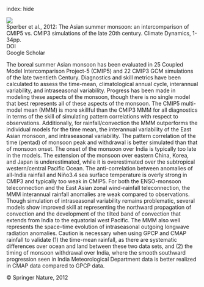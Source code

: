 index: hide

<div class="Citation">
    <div class="Citation-thumb CitationThumb-linked"  data-href="https://doi.org/10.1007/s00382-012-1607-6">
      <img src="https://static.claimspace.cloud/climate-study-static/refs/thumbs/14/Sperber_et_al_2012-thumb.png" />
    </div>

  <div class="Citation-body">
    <div class="Citation-text">Sperber et al., 2012: The Asian summer monsoon: an intercomparison of CMIP5 vs. CMIP3 simulations of the late 20th century. <span class="Article-journal">Climate Dynamics, </span><span class="Article-volume"></span>1-34pp.</div>
    <div class="Citation-links">
      <div class="CitationLink" data-href="https://doi.org/10.1007/s00382-012-1607-6">
        <div class="CitationLink-icon CitationLink-Doi"></div>
        <div class="CitationLink-text">DOI</div>
      </div>
      <div class="CitationLink" data-href="https://scholar.google.com/scholar?q=10.1007/s00382-012-1607-6">
        <div class="CitationLink-icon CitationLink-Scholar"></div>
        <div class="CitationLink-text">Google Scholar</div>
      </div>
    </div>
  </div>
</div>

The boreal summer Asian monsoon has been evaluated in 25 Coupled Model Intercomparison Project-5 (CMIP5) and 22 CMIP3 GCM simulations of the late twentieth Century. Diagnostics and skill metrics have been calculated to assess the time-mean, climatological annual cycle, interannual variability, and intraseasonal variability. Progress has been made in modeling these aspects of the monsoon, though there is no single model that best represents all of these aspects of the monsoon. The CMIP5 multi-model mean (MMM) is more skillful than the CMIP3 MMM for all diagnostics in terms of the skill of simulating pattern correlations with respect to observations. Additionally, for rainfall/convection the MMM outperforms the individual models for the time mean, the interannual variability of the East Asian monsoon, and intraseasonal variability. The pattern correlation of the time (pentad) of monsoon peak and withdrawal is better simulated than that of monsoon onset. The onset of the monsoon over India is typically too late in the models. The extension of the monsoon over eastern China, Korea, and Japan is underestimated, while it is overestimated over the subtropical western/central Pacific Ocean. The anti-correlation between anomalies of all-India rainfall and Niño3.4 sea surface temperature is overly strong in CMIP3 and typically too weak in CMIP5. For both the ENSO-monsoon teleconnection and the East Asian zonal wind-rainfall teleconnection, the MMM interannual rainfall anomalies are weak compared to observations. Though simulation of intraseasonal variability remains problematic, several models show improved skill at representing the northward propagation of convection and the development of the tilted band of convection that extends from India to the equatorial west Pacific. The MMM also well represents the space–time evolution of intraseasonal outgoing longwave radiation anomalies. Caution is necessary when using GPCP and CMAP rainfall to validate (1) the time-mean rainfall, as there are systematic differences over ocean and land between these two data sets, and (2) the timing of monsoon withdrawal over India, where the smooth southward progression seen in India Meteorological Department data is better realized in CMAP data compared to GPCP data.

<div class="Citation-copy">
&copy; Springer Nature, 2012
</div>